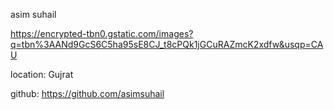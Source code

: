 asim suhail

https://encrypted-tbn0.gstatic.com/images?q=tbn%3AANd9GcS6C5ha95sE8CJ_t8cPQk1jGCuRAZmcK2xdfw&usqp=CAU

location: Gujrat

github: https://github.com/asimsuhail
